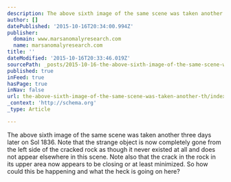 ```yaml
---
description: The above sixth image of the same scene was taken another three days later on Sol 1836. Note that the strange object is now completely gone from the left side o
author: []
datePublished: '2015-10-16T20:34:00.994Z'
publisher:
  domain: www.marsanomalyresearch.com
  name: marsanomalyresearch.com
title: ''
dateModified: '2015-10-16T20:33:46.019Z'
sourcePath: _posts/2015-10-16-the-above-sixth-image-of-the-same-scene-was-taken-another-th.md
published: true
inFeed: true
hasPage: true
inNav: false
url: the-above-sixth-image-of-the-same-scene-was-taken-another-th/index.html
_context: 'http://schema.org'
_type: Article

---
```

The above sixth image of the same scene was taken another three days later on Sol 1836\. Note that the strange object is now completely gone from the left side of the cracked rock as though it never existed at all and does not appear elsewhere in this scene. Note also that the crack in the rock in its upper area now appears to be closing or at least minimized. So how could this be happening and what the heck is going on here?